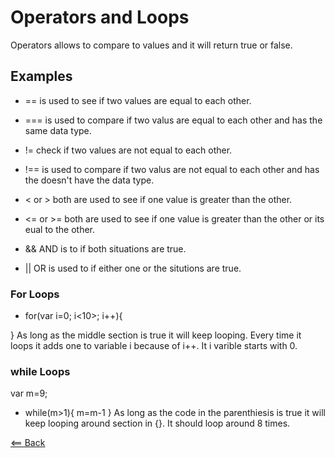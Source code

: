 # Operators and Loops

Operators allows to compare to values and
it will return true or false.

## Examples

- == is used to see if two values
  are equal to each other.

- === is used to compare if two
  valus are equal to each other and has the same
  data type.

- != check if two values are not equal to each other.

- !== is used to compare if two
  valus are not equal to each other and has the doesn't have the
  data type.

- < or > both are used to see if one value is greater than the other.

- <= or >= both are used to see if one value is greater than the other or its
  eual to the other.

- && AND is to if both situations are true.

- || OR is used to if either one or the situtions are true.

### For Loops

- for(var i=0; i<10>; i++){

}
As long as the middle section is true it will keep looping.
Every time it loops it adds one to variable i because of i++.
It i varible starts with 0.

### while Loops

var m=9;

- while(m>1){
  m=m-1
  }
  As long as the code in the parenthiesis is true it
  will keep looping around section in {}. It should
  loop around 8 times.

[<== Back](README.md)
